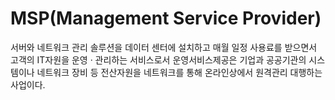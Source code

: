 # MSP(Management Service Provider)

서버와 네트워크 관리 솔루션을 데이터 센터에 설치하고 매월 일정 사용료를 받으면서 고객의 IT자원을 운영 · 관리하는 서비스로서 운영서비스제공은 기업과 공공기관의 시스템이나 네트워크 장비 등 전산자원을 네트워크를 통해 온라인상에서 원격관리 대행하는 사업이다.
